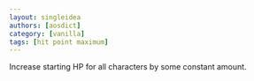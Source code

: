 ```yaml
---
layout: singleidea
authors: [aosdict]
category: [vanilla]
tags: [hit point maximum]
---
```

Increase starting HP for all characters by some constant amount.
